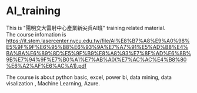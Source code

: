 # AI_training
This is "陽明交大雷射中心產業新尖兵AI班" training related material.  
The course infomation is  
 https://it.stem.lasercenter.nycu.edu.tw/file/AI%E8%B7%A8%E9%A0%98%E5%9F%9F%E6%95%B8%E6%93%9A%E7%A7%91%E5%AD%B8%E4%BA%BA%E6%89%8D%E5%9F%B9%E8%A8%93%E7%8F%AD%E6%8B%9B%E7%94%9F%E7%B0%A1%E7%AB%A0(%E7%AC%AC%E4%B8%80%E6%A2%AF%E6%AC%A1).pdf    
  
The course is about python basic, excel, power bi, data mining, data visalization , Machine Learning, Azure.

